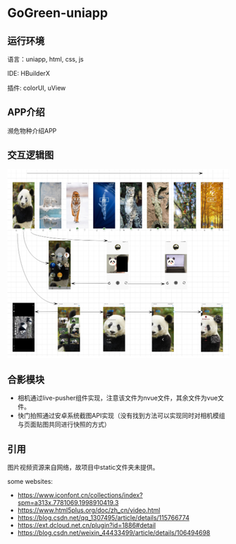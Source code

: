 # GoGreen-uniapp

## 运行环境
语言：uniapp, html, css, js 

IDE: HBuilderX

插件: colorUI, uView


## APP介绍
濒危物种介绍APP

## 交互逻辑图

![Interact image](/IMG/interact.png)

## 合影模块
- 相机通过live-pusher组件实现，注意该文件为nvue文件，其余文件为vue文件。
- 快门拍照通过安卓系统截图API实现（没有找到方法可以实现同时对相机模组与页面贴图共同进行快照的方式）

## 引用
图片视频资源来自网络，故项目中static文件夹未提供。


some websites:
- https://www.iconfont.cn/collections/index?spm=a313x.7781069.1998910419.3
- https://www.html5plus.org/doc/zh_cn/video.html
- https://blog.csdn.net/qq_1307495/article/details/115766774
- https://ext.dcloud.net.cn/plugin?id=1886#detail
- https://blog.csdn.net/weixin_44433499/article/details/106494698

